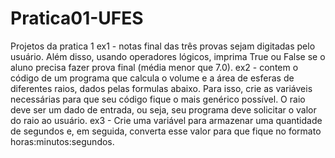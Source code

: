 # Pratica01-UFES
Projetos da pratica 1 
ex1 - notas final das três provas sejam digitadas pelo
usuário. Além disso, usando operadores lógicos, imprima True ou False se
o aluno precisa fazer prova final (média menor que 7.0).
ex2 - contem o código de um programa que calcula o volume
e a área de esferas de diferentes raios, dados pelas formulas abaixo. Para isso, crie as variáveis
necessárias para que seu código fique o mais genérico possível. O raio deve ser um dado de entrada,
ou seja, seu programa deve solicitar o valor do raio ao usuário.
ex3 - Crie uma variável para armazenar uma quantidade de segundos e, em seguida, converta esse valor para que fique no formato
horas:minutos:segundos.
